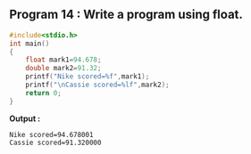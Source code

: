 ## Program 14 : Write a program using float.
```c
#include<stdio.h>
int main()
{
	float mark1=94.678;
	double mark2=91.32;
	printf("Nike scored=%f",mark1);
	printf("\nCassie scored=%lf",mark2);
	return 0;
}
```
**Output :**
```
Nike scored=94.678001
Cassie scored=91.320000
